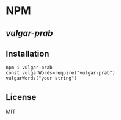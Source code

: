 # NPM
## _vulgar-prab_

## Installation

```
npm i vulgar-prab
const vulgarWords=require("vulgar-prab")
vulgarWords("your string")
```
## License

MIT